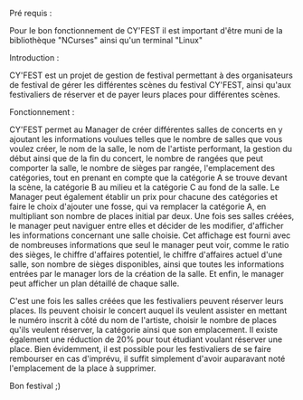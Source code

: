 Pré requis :

Pour le bon fonctionnement de CY'FEST il est important d'être muni de la bibliothèque "NCurses" ainsi qu'un terminal "Linux"  
                                          

                                    
Introduction :
                                                              
CY'FEST est un projet de gestion de festival permettant à des organisateurs de festival de gérer les différentes scènes du festival CY'FEST, ainsi qu'aux festivaliers de réserver et de payer leurs places pour différentes scènes.



Fonctionnement : 

CY'FEST permet au Manager de créer différentes salles de concerts en y ajoutant les informations voulues telles que le nombre de salles que vous voulez créer, le nom de la salle, le nom de l'artiste performant, la gestion du début ainsi que de la fin du concert, le nombre de rangées que peut comporter la salle, le nombre de sièges par rangée, l'emplacement des catégories, tout en prenant en compte que la catégorie A se trouve devant la scène, la catégorie B au milieu et la catégorie C au fond de la salle. Le Manager peut également établir un prix pour chacune des catégories et faire le choix d'ajouter une fosse, qui va remplacer la catégorie A, en multipliant son nombre de places initial par deux. Une fois ses salles créées, le manager peut naviguer entre elles et décider de les modifier, d'afficher les informations concernant une salle choisie. Cet affichage est fourni avec de nombreuses informations que seul le manager peut voir, comme le ratio des sièges, le chiffre d'affaires potentiel, le chiffre d'affaires actuel d'une salle, son nombre de sièges disponibles, ainsi que toutes les informations entrées par le manager lors de la création de la salle. Et enfin, le manager peut afficher un plan détaillé de chaque salle.


C'est une fois les salles créées que les festivaliers peuvent réserver leurs places. Ils peuvent choisir le concert auquel ils veulent assister en mettant le numéro inscrit à côté du nom de l'artiste, choisir le nombre de places qu'ils veulent réserver, la catégorie ainsi que son emplacement. Il existe également une réduction de 20% pour tout étudiant voulant réserver une place. Bien évidemment, il est possible pour les festivaliers de se faire rembourser en cas d'imprévu, il suffit simplement d'avoir auparavant noté l'emplacement de la place à supprimer.

Bon festival ;)





